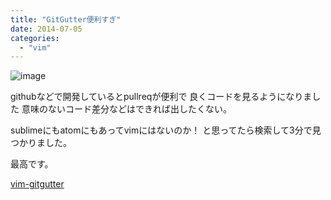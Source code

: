 ```yaml
---
title: "GitGutter便利すぎ"
date: 2014-07-05
categories:
  - "vim"
---
```


![image](http://i.gyazo.com/9dda194e4854fcbe6f09e39c99f91273.png)

githubなどで開発しているとpullreqが便利で
良くコードを見るようになりました
意味のないコード差分などはできれば出したくない。

sublimeにもatomにもあってvimにはないのか！
と思ってたら検索して3分で見つかりました。

最高です。

[vim-gitgutter](https://github.com/airblade/vim-gitgutter)
